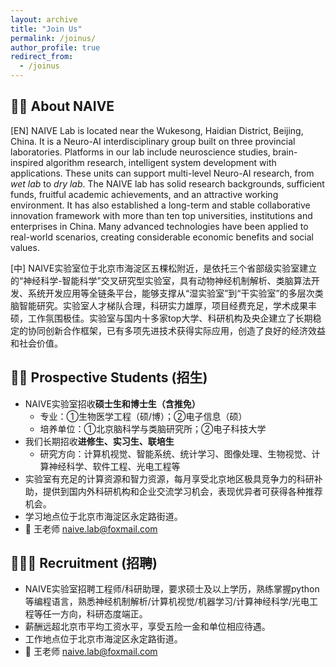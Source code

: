 ```yaml
---
layout: archive
title: "Join Us"
permalink: /joinus/
author_profile: true
redirect_from:
  - /joinus
---
```


🤖🧠 About NAIVE
-
[EN] NAIVE Lab is located near the Wukesong, Haidian District, Beijing, China. 
It is a Neuro-AI interdisciplinary group built on three provincial laboratories. 
Platforms in our lab include neuroscience studies, brain-inspired algorithm research, intelligent system development with applications. 
These units can support multi-level Neuro-AI research, from *wet lab* to *dry lab*. 
The NAIVE lab has solid research backgrounds, sufficient funds, fruitful academic achievements, and an attractive working environment. 
It has also established a long-term and stable collaborative innovation framework with more than ten top universities, institutions and enterprises in China. 
Many advanced technologies have been applied to real-world scenarios, creating considerable economic benefits and social values.

[中] NAIVE实验室位于北京市海淀区五棵松附近，是依托三个省部级实验室建立的“神经科学-智能科学”交叉研究型实验室，具有动物神经机制解析、类脑算法开发、系统开发应用等全链条平台，能够支撑从“湿实验室”到“干实验室”的多层次类脑智能研究。实验室人才梯队合理，科研实力雄厚，项目经费充足，学术成果丰硕，工作氛围极佳。实验室与国内十多家top大学、科研机构及央企建立了长期稳定的协同创新合作框架，已有多项先进技术获得实际应用，创造了良好的经济效益和社会价值。

👨‍🎓 Prospective Students (招生)
-
* NAIVE实验室招收**硕士生和博士生（含推免）**
  * 专业：①生物医学工程（硕/博）；②电子信息（硕）
  * 培养单位：①北京脑科学与类脑研究所；②电子科技大学 
* 我们长期招收**进修生、实习生、联培生**
  * 研究方向：计算机视觉、智能系统、统计学习、图像处理、生物视觉、计算神经科学、软件工程、光电工程等
* 实验室有充足的计算资源和智力资源，每月享受北京地区极具竞争力的科研补助，提供到国内外科研机构和企业交流学习机会，表现优异者可获得各种推荐机会。
* 学习地点位于北京市海淀区永定路街道。
* 📩 王老师 naive.lab@foxmail.com

🙋🏻‍♂️ Recruitment (招聘)
-
* NAIVE实验室招聘工程师/科研助理，要求硕士及以上学历，熟练掌握python等编程语言，熟悉神经机制解析/计算机视觉/机器学习/计算神经科学/光电工程等任一方向，科研态度端正。
* 薪酬远超北京市平均工资水平，享受五险一金和单位相应待遇。
* 工作地点位于北京市海淀区永定路街道。
* 📩 王老师 naive.lab@foxmail.com
